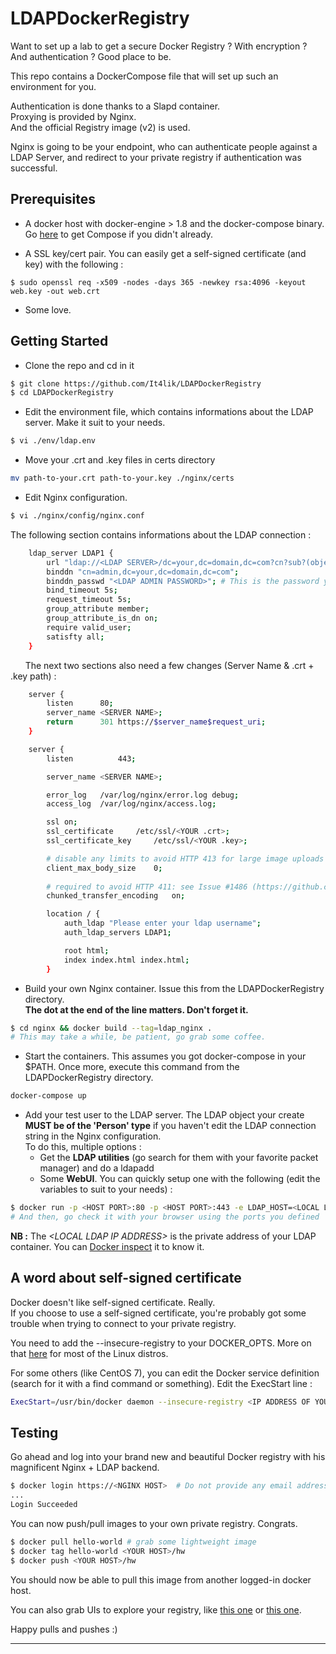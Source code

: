 # LDAPDockerRegistry

Want to set up a lab to get a secure Docker Registry ? With encryption ? And authentication ? Good place to be.

This repo contains a DockerCompose file that will set up such an environment for you. 

Authentication is done thanks to a Slapd container.  
Proxying is provided by Nginx.  
And the official Registry image (v2) is used.

Nginx is going to be your endpoint, who can authenticate people against a LDAP Server, and redirect to your private registry if authentication was successful.

## Prerequisites

- A docker host with docker-engine > 1.8 and the docker-compose binary.
Go [here](https://docs.docker.com/compose/install/) to get Compose if you didn't already.

- A SSL key/cert pair. You can easily get a self-signed certificate (and key) with the following : 
```
$ sudo openssl req -x509 -nodes -days 365 -newkey rsa:4096 -keyout web.key -out web.crt
```

- Some love.

## Getting Started

* Clone the repo and cd in it
``` bash
$ git clone https://github.com/It4lik/LDAPDockerRegistry
$ cd LDAPDockerRegistry
```

* Edit the environment file, which contains informations about the LDAP server. Make it suit to your needs.
``` bash
$ vi ./env/ldap.env
```

* Move your .crt and .key files in certs directory
``` bash
mv path-to-your.crt path-to-your.key ./nginx/certs
```

* Edit Nginx configuration.  
``` bash
$ vi ./nginx/config/nginx.conf
```

The following section contains informations about the LDAP connection :  

``` bash
	ldap_server LDAP1 {
		url "ldap://<LDAP SERVER>/dc=your,dc=domain,dc=com?cn?sub?(objectClass=person)";
		binddn "cn=admin,dc=your,dc=domain,dc=com";
		binddn_passwd "<LDAP ADMIN PASSWORD>"; # This is the password you provided in the .env file
		bind_timeout 5s;
		request_timeout 5s;
		group_attribute member;
		group_attribute_is_dn on;
		require valid_user;
		satisfty all;
	}
```

&nbsp;&nbsp;&nbsp;&nbsp;&nbsp;&nbsp;The next two sections also need a few changes (Server Name & .crt + .key path) :

``` bash
	server {
		listen 		80;
		server_name	<SERVER NAME>;
		return		301 https://$server_name$request_uri;
	}

	server {
		listen          443;

		server_name	<SERVER NAME>;

		error_log	/var/log/nginx/error.log debug;
		access_log	/var/log/nginx/access.log;

		ssl on;
		ssl_certificate 	/etc/ssl/<YOUR .crt>;
		ssl_certificate_key 	/etc/ssl/<YOUR .key>;

		# disable any limits to avoid HTTP 413 for large image uploads
		client_max_body_size	0;
	
		# required to avoid HTTP 411: see Issue #1486 (https://github.com/docker/docker/issues/1486)
		chunked_transfer_encoding 	on;

		location / {
			auth_ldap "Please enter your ldap username";
			auth_ldap_servers LDAP1;

			root html;
			index index.html index.html;
		}

```

* Build your own Nginx container. Issue this from the LDAPDockerRegistry directory.  
**The dot at the end of the line matters. Don't forget it.**
``` bash
$ cd nginx && docker build --tag=ldap_nginx .
# This may take a while, be patient, go grab some coffee.
```

* Start the containers. This assumes you got docker-compose in your $PATH. Once more, execute this command from the LDAPDockerRegistry directory.
``` bash
docker-compose up
```

* Add your test user to the LDAP server. The LDAP object your create **MUST be of the 'Person' type** if you haven't edit the LDAP connection string in the Nginx configuration.  
To do this, multiple options : 
	- Get the **LDAP utilities** (go search for them with your favorite packet manager) and do a ldapadd
	- Some **WebUI**. You can quickly setup one with the following (edit the variables to suit to your needs) : 
``` bash
$ docker run -p <HOST PORT>:80 -p <HOST PORT>:443 -e LDAP_HOST=<LOCAL LDAP IP ADDRESS> -e LDAP_BASE_DN=dc=your,dc=domain,dc=com -e LDAP_LOGIN_DN=cn=admin,dc=your,dc=domain,dc=com -d windfisch/phpldapadmin
# And then, go check it with your browser using the ports you defined
```  
**NB :** The *\<LOCAL LDAP IP ADDRESS\>* is the private address of your LDAP container. You can [Docker inspect](https://docs.docker.com/engine/reference/commandline/inspect/) it to know it.

## A word about self-signed certificate 
Docker doesn't like self-signed certificate. Really.  
If you choose to use a self-signed certificate, you're probably got some trouble when trying to connect to your private registry.

You need to add the --insecure-registry to your DOCKER_OPTS. More on that [here](https://docs.docker.com/registry/insecure/) for most of the Linux distros. <return> 

For some others (like CentOS 7), you can edit the Docker service definition (search for it with a find command or something). Edit the ExecStart line : 
``` bash
ExecStart=/usr/bin/docker daemon --insecure-registry <IP ADDRESS OF YOUR NGINX PROXY> -H fd://
```

## Testing
Go ahead and log into your brand new and beautiful Docker registry with his magnificent Nginx + LDAP backend. 
``` bash
$ docker login https://<NGINX HOST>  # Do not provide any email address. And try fake credentials, just to be sure...
...
Login Succeeded
```

You can now push/pull images to your own private registry. Congrats. 
``` bash
$ docker pull hello-world # grab some lightweight image
$ docker tag hello-world <YOUR HOST>/hw 
$ docker push <YOUR HOST>/hw
```
You should now be able to pull this image from another logged-in docker host. 

You can also grab UIs to explore your registry, like [this one](https://hub.docker.com/r/atcol/docker-registry-ui/) or [this one](https://hub.docker.com/r/hyper/docker-registry-web/). 

Happy pulls and pushes :)

---